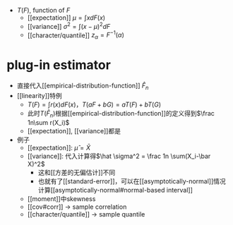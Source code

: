 - $T(F)$, function of $F$
  - [[expectation]] $\mu =\int xdF(x)$
  - [[variance]] $\sigma^2=\int (x-\mu)^2 dF$
  - [[character/quantile]] $z_{\alpha}=F^{-1}(\alpha)$
# plug-in estimator
- 直接代入[[empirical-distribution-function]] $\hat F_n$
- [[linearity]]特例
  - $T(F)=\int r(x)dF(x)$，$T(aF+bG)=aT(F)+bT(G)$
  - 此时$T(\hat F_n)$根据[[empirical-distribution-function]]的定义得到$\frac 1n\sum r(X_i)$
  - [[expectation]], [[variance]]都是
- 例子
  - [[expectation]]: $\hat \mu =\bar X$
  - [[variance]]: 代入计算得$\hat \sigma^2 = \frac 1n \sum(X_i-\bar X)^2$
    - 这和[[方差的无偏估计]]不同
    - 也就有了[[standard-error]]，可以在[[asymptotically-normal]]情况计算[[asymptotically-normal#normal-based interval]]
  - [[moment]]中skewness
  - [[cov#corr]] -> sample correlation
  - [[character/quantile]] -> sample quantile